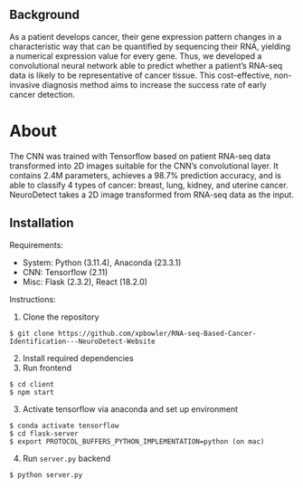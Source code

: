 ## Background

As a patient develops cancer, their gene expression pattern changes in a characteristic way that can be quantified by sequencing their RNA, yielding a numerical expression value for every gene. Thus, we developed a convolutional neural network able to predict whether a patient’s RNA-seq data is likely to be representative of cancer tissue. This cost-effective, non-invasive diagnosis method aims to increase the success rate of early cancer detection.

# About

The CNN was trained with Tensorflow based on patient RNA-seq data transformed into 2D images suitable for the CNN’s convolutional layer. It contains 2.4M parameters, achieves a 98.7% prediction accuracy, and is able to classify 4 types of cancer: breast, lung, kidney, and uterine cancer. NeuroDetect takes a 2D image transformed from RNA-seq data as the input. 

## Installation

Requirements: 
* System: Python (3.11.4), Anaconda (23.3.1)
* CNN: Tensorflow (2.11)
* Misc: Flask (2.3.2), React (18.2.0)

Instructions:
1. Clone the repository
```
$ git clone https://github.com/xpbowler/RNA-seq-Based-Cancer-Identification---NeuroDetect-Website
```
2. Install required dependencies
3. Run frontend
```
$ cd client
$ npm start
```
3. Activate tensorflow via anaconda and set up environment
```
$ conda activate tensorflow
$ cd flask-server
$ export PROTOCOL_BUFFERS_PYTHON_IMPLEMENTATION=python (on mac)
```
4. Run ```server.py``` backend
```
$ python server.py
```
